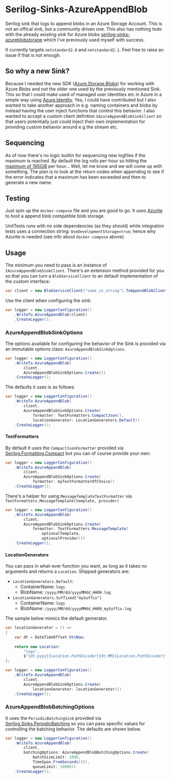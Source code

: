 # Serilog-Sinks-AzureAppendBlob
Serilog sink that logs to append blobs in an Azure Storage Account. This is not an offical sink, but a community driven one. This also has nothing todo with the already existing sink for Azure blobs [serilog-sinks-azureblobstorage](https://github.com/chriswill/serilog-sinks-azureblobstorage) which I've previously used myself with success.

It currently targets `netstandard2.0` and `netstandard2.1`. Feel free to raise an issue if that is not enough.

## So why a new Sink?
Because I needed the new SDK ([Azure.Storage.Blobs](https://www.nuget.org/packages/Azure.Storage.Blobs)) for working with Azure Blobs and not the older one used by the previously mentioned Sink. This so that I could make used of managed user identities etc in Azure in a simple way using [Azure.Identity](https://www.nuget.org/packages/Azure.Identity). Yes, I could have contributed but I also wanted to take another approach in e.g. naming containers and blobs by instead having the user inject functions that control this behavior. I also wanted to accept a custom client defintion `IAzureAppendBlobSinkClient` so that users potentially just could inject their own implementation for providing custom behavior around e.g the stream etc.

## Sequencing
As of now there's no logic builtin for sequencing new logfiles if the maximum is reached. By default the log rolls per-hour so hitting the [maximum of 195GiB]([https://docs.microsoft.com/en-us/rest/api/storageservices/understanding-block-blobs--append-blobs--and-page-blobs#about-append-blobs) per hour... Well, let me know and we will come up with something. The plan is to look at the return codes when appending to see if the error indicates that a maximum has been exceeded and then to generate a new name.

## Testing
Just spin up the `docker-compose` file and you are good to go. It uses [Azurite](https://github.com/Azure/Azurite) to host a append blob compatible blob storage.

UnitTests runs with no side dependencies (as they should) while integration tests uses a connection string: `UseDevelopmentStorage=true`; hence why Azurite is needed (see info about `docker-compose` above).

## Usage
The minimum you need to pass is an instance of `IAzureAppendBlobSinkClient`. There's an extension method provided for you so that you can turn a `BlobServiceClient` to an default implementation of the custom interface:

```csharp
var client = new BlobServiceClient("some_cn_string").ToAppendBlobClient();
``` 

Use the client when configuring the sink:

```csharp
var logger = new LoggerConfiguration()
    .WriteTo.AzureAppendBlob(client)
    .CreateLogger();
```

### AzureAppendBlobSinkOptions
The options available for configuring the behavior of the Sink is provided via an immutable options class: `AzureAppendBlobSinkOptions`.

```csharp
var logger = new LoggerConfiguration()
    .WriteTo.AzureAppendBlob(
        client,
        AzureAppendBlobSinkOptions.Create())
    .CreateLogger();
```

The defaults it uses is as follows:

```csharp
var logger = new LoggerConfiguration()
    .WriteTo.AzureAppendBlob(
        client,
        AzureAppendBlobSinkOptions.Create(
            formatter: TextFormatters.CompactJson(),
            locationGenerator: LocationGenerators.Default))
    .CreateLogger();
```

#### TextFormatters
By default it uses the `CompactJsonFormatter` provided via [Serilog.Formatting.Compact](https://www.nuget.org/packages/Serilog.Formatting.Compact) but you can of course provide your own:

```csharp
var logger = new LoggerConfiguration()
    .WriteTo.AzureAppendBlob(
        client,
        AzureAppendBlobSinkOptions.Create(
            formatter: myTextFormatterOfChoice))
    .CreateLogger();
```

There's a helper for using `MessageTemplateTextFormatter` via `TextFormatters.MessageTemplate(template, provider)`

```csharp
var logger = new LoggerConfiguration()
    .WriteTo.AzureAppendBlob(
        client,
        AzureAppendBlobSinkOptions.Create(
            formatter: TextFormatters.MessageTemplate(
                optionalTemplate, 
                optionalProvider)))
    .CreateLogger();
```

#### LocationGenerators
You can pass in what-ever function you want, as long as it takes no arguments and returns a `Location`. Shipped generators are:

- `LocationGenerators.Default`:
    - ContainerName: `logs`
    - BlobName: `/yyyy/MM/dd/yyyyMMdd_HH00.log`
- `LocationGenerators.Suffixed("mySuffix")`
    - ContainerName: `logs`
    - BlobName: `/yyyy/MM/dd/yyyyMMdd_HH00_mySuffix.log`

The sample below mimics the default gemerator.

```csharp
var locationGenerator = () =>
{
    var dt = DateTimeOffset.UtcNow;
    
    return new Location(
        "logs", 
        $"{dt:yyyy}{Location.PathDivider}{dt:MM}{Location.PathDivider}{dt:dd}{Location.PathDivider}{dt:yyyyMMdd_HH}00.log");
};

var logger = new LoggerConfiguration()
    .WriteTo.AzureAppendBlob(
        client,
        AzureAppendBlobSinkOptions.Create(
            locationGenerator: locationGenerator)))
    .CreateLogger();
```

### AzureAppendBlobBatchingOptions
It uses the `PeriodicBatchingSink` provided via [Serilog.Sinks.PeriodicBatching](https://www.nuget.org/packages/Serilog.Sinks.PeriodicBatching) so you can pass specific values for controlling the batching behavior. The defaults are shown below.

```csharp
var logger = new LoggerConfiguration()
    .WriteTo.AzureAppendBlob(
        client,
        batchingOptions: AzureAppendBlobBatchingOptions.Create(
            batchSizeLimit: 1000,
            TimeSpan.FromSeconds(15),
            queueLimit: 10000))
    .CreateLogger();
```
